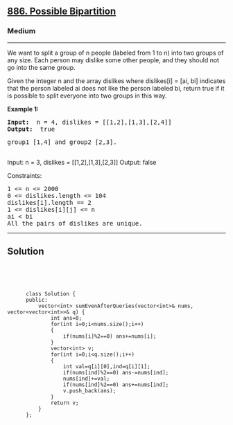 
<h2><a href="https://leetcode.com/problems/possible-bipartition/description/">886. Possible Bipartition</a></h2>
<h3>Medium</h3>
<hr>
<div><p>
 We want to split a group of n people (labeled from 1 to n) into two groups of any size. Each person may dislike some other people, and they should not go into the same group.

Given the integer n and the array dislikes where dislikes[i] = [ai, bi] indicates that the person labeled ai does not like the person labeled bi, return true if it is possible to split everyone into two groups in this way.
</p>


<p><strong>Example 1:</strong></p>
<pre><strong>Input:</strong>  n = 4, dislikes = [[1,2],[1,3],[2,4]]
<strong>Output:</strong>  true
</pre>
<pre>
group1 [1,4] and group2 [2,3].
  </pre>
 
Input: n = 3, dislikes = [[1,2],[1,3],[2,3]]
Output: false
 

Constraints:
<pre>
1 <= n <= 2000
0 <= dislikes.length <= 104
dislikes[i].length == 2
1 <= dislikes[i][j] <= n
ai < bi
All the pairs of dislikes are unique.
</pre>
<hr>
 <h2><strong><b>Solution</b></strong></h2>
 <br>
 <pre>
 
          class Solution {
          public:
              vector<int> sumEvenAfterQueries(vector<int>& nums, vector<vector<int>>& q) {
                  int ans=0;
                  for(int i=0;i<nums.size();i++)
                  {
                      if(nums[i]%2==0) ans+=nums[i];
                  }
                  vector<int> v;
                  for(int i=0;i<q.size();i++)
                  {
                      int val=q[i][0],ind=q[i][1];
                      if(nums[ind]%2==0) ans-=nums[ind];
                      nums[ind]+=val;
                      if(nums[ind]%2==0) ans+=nums[ind];
                      v.push_back(ans);
                  }
                  return v;
              }
          };
          
 </pre>


